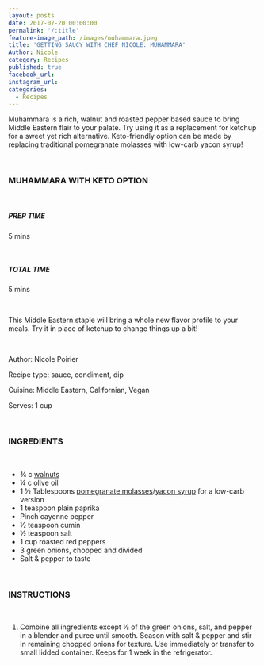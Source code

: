 ```yaml
---
layout: posts
date: 2017-07-20 00:00:00
permalink: '/:title'
feature-image_path: /images/muhammara.jpeg
title: 'GETTING SAUCY WITH CHEF NICOLE: MUHAMMARA'
Author: Nicole
category: Recipes
published: true
facebook_url:
instagram_url:
categories:
  - Recipes
---
```


Muhammara is a rich, walnut and roasted pepper based sauce to bring Middle Eastern flair to your palate. Try using it as a replacement for ketchup for a sweet yet rich alternative. Keto-friendly option can be made by replacing traditional pomegranate molasses with low-carb yacon syrup!

&nbsp;

### MUHAMMARA WITH KETO OPTION

&nbsp;

##### PREP TIME

5 mins

&nbsp;

##### TOTAL TIME

5 mins

&nbsp;

This Middle Eastern staple will bring a whole new flavor profile to your meals. Try it in place of ketchup to change things up a bit!

&nbsp;

Author: Nicole Poirier

Recipe type: sauce, condiment, dip

Cuisine: Middle Eastern, Californian, Vegan

Serves: 1 cup

&nbsp;

### INGREDIENTS

&nbsp;

* ¾ c [walnuts](https://www.amazon.com/gp/product/B000N1ZB6Y/ref=as_li_tl?ie=UTF8&amp;camp=1789&amp;creative=9325&amp;creativeASIN=B000N1ZB6Y&amp;linkCode=as2&amp;tag=bychefnicole-20&amp;linkId=7f28a119fa8c6ea05cca960733b9b794)
* ¼ c olive oil
* 1 ½ Tablespoons [pomegranate molasses](https://www.amazon.com/gp/product/B06W9G3W2L/ref=as_li_tl?ie=UTF8&amp;camp=1789&amp;creative=9325&amp;creativeASIN=B06W9G3W2L&amp;linkCode=as2&amp;tag=bychefnicole-20&amp;linkId=b5e1ad671ee8eec38b605d37388ac695)/[yacon syrup](https://www.amazon.com/gp/product/B00GOFSEGC/ref=as_li_tl?ie=UTF8&amp;camp=1789&amp;creative=9325&amp;creativeASIN=B00GOFSEGC&amp;linkCode=as2&amp;tag=bychefnicole-20&amp;linkId=3ff0729bc456ed5608bf0345cd7e82ca) for a low-carb version
* 1 teaspoon plain paprika
* Pinch cayenne pepper
* ½ teaspoon cumin
* ½ teaspoon salt
* 1 cup roasted red peppers
* 3 green onions, chopped and divided
* Salt & pepper to taste

&nbsp;

### INSTRUCTIONS

&nbsp;

1. Combine all ingredients except ½ of the green onions, salt, and pepper in a blender and puree until smooth. Season with salt & pepper and stir in remaining chopped onions for texture. Use immediately or transfer to small lidded container. Keeps for 1 week in the refrigerator.
